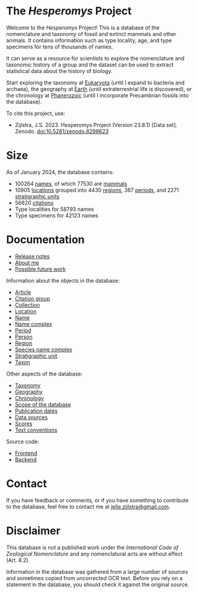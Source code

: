 # The _Hesperomys_ Project

Welcome to the _Hesperomys_ Project! This is a database of the nomenclature and taxonomy
of fossil and extinct mammals and other animals. It contains information such as type
locality, age, and type specimens for tens of thousands of names.

It can serve as a resource for scientists to explore the nomenclature and taxonomic
history of a group and the dataset can be used to extract statistical data about the
history of biology.

Start exploring the taxonomy at [Eukaryota](/t/Eukaryota) (until I expand to bacteria
and archaea), the geography at [Earth](/r/Earth) (until extraterrestrial life is
discovered), or the chronology at [Phanerozoic](/p/Phanerozoic) (until I incorporate
Precambrian fossils into the database).

To cite this project, use:

- Zijlstra, J.S. 2023. Hesperomys Project (Version 23.8.1) [Data set]. Zenodo.
  [doi:10.5281/zenodo.8298623](https://doi.org/10.5281/zenodo.8298623)

# Size

As of January 2024, the database contains:

- 100264 [names](/docs/name), of which 77530 are [mammals](/t/Mammalia)
- 10905 [locations](/docs/location) grouped into 4430 [regions](/docs/region), 367
  [periods](/docs/period), and 2271 [stratigraphic units](/docs/stratigraphic-unit)
- 56820 [citations](/docs/article)
- Type localities for 58793 names
- Type specimens for 42123 names

# Documentation

- [Release notes](/docs/release-notes)
- [About me](/docs/about)
- [Possible future work](/docs/future-work)

Information about the objects in the database:

- [Article](/docs/article)
- [Citation group](/docs/citation-group)
- [Collection](/docs/collection)
- [Location](/docs/location)
- [Name](/docs/name)
- [Name complex](/docs/name-complex)
- [Period](/docs/period)
- [Person](/docs/person)
- [Region](/docs/region)
- [Species name complex](/docs/species-name-complex)
- [Stratigraphic unit](/docs/stratigraphic-unit)
- [Taxon](/docs/taxon)

Other aspects of the database:

- [Taxonomy](/docs/taxonomy)
- [Geography](/docs/geography)
- [Chronology](/docs/chronology)
- [Scope of the database](/docs/scope)
- [Publication dates](/docs/dating)
- [Data sources](/docs/data-sources)
- [Scores](/docs/scores)
- [Text conventions](/docs/text)

Source code:

- [Frontend](https://github.com/JelleZijlstra/hesperomys/)
- [Backend](https://github.com/JelleZijlstra/taxonomy/)

# Contact

If you have feedback or comments, or if you have something to contribute to the
database, feel free to contact me at
[jelle.zijlstra@gmail.com](mailto:jelle.zijlstra@gmail.com).

# Disclaimer

This database is not a published work under the _International Code of Zoological
Nomenclature_ and any nomenclatural acts are without effect (Art. 8.2).

Information in the database was gathered from a large number of sources and sometimes
copied from uncorrected OCR text. Before you rely on a statement in the database, you
should check it against the original source.
